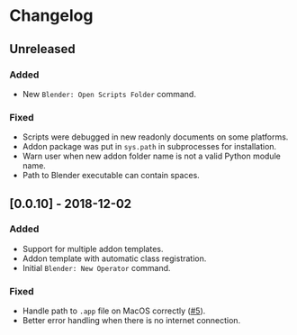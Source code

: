 # Changelog

## Unreleased

### Added
- New `Blender: Open Scripts Folder` command.

### Fixed
- Scripts were debugged in new readonly documents on some platforms.
- Addon package was put in `sys.path` in subprocesses for installation.
- Warn user when new addon folder name is not a valid Python module name.
- Path to Blender executable can contain spaces.

## [0.0.10] - 2018-12-02

### Added
- Support for multiple addon templates.
- Addon template with automatic class registration.
- Initial `Blender: New Operator` command.

### Fixed
- Handle path to `.app` file on MacOS correctly ([#5](https://github.com/JacquesLucke/blender_vscode/issues/5)).
- Better error handling when there is no internet connection.
